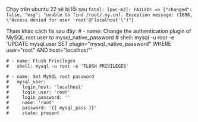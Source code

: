 Chạy trên ubuntu 22 sẽ bị lỗi sau
```fatal: [poc-m2]: FAILED! => {"changed": false, "msg": "unable to find /root/.my.cnf. Exception message: (1698, \"Access denied for user 'root'@'localhost'\")"}```

Tham khảo cách fix sau đây:
    # - name: Change the authentication plugin of MySQL root user to mysql_native_password
    #   shell: mysql -u root -e 'UPDATE mysql.user SET plugin="mysql_native_password" WHERE user="root" AND host="localhost"'

    # - name: Flush Privileges
    #   shell: mysql -u root -e 'FLUSH PRIVILEGES'

    # - name: Set MySQL root password
    #   mysql_user:
    #     login_host: 'localhost'
    #     login_user: 'root'
    #     login_password: ''
    #     name: 'root'
    #     password: '{{ mysql_pass }}'
    #     state: present